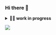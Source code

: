 ### Hi there 👋

<details>
  <summary><b>👨‍💻 work in progress</b></summary>
    <p>
      <img align="right" width="250" src="workinprogress.png" alt="workinprogress" />      
<blockquote>
work in progress, just wait :).
</blockquote>  
----
  </p>
</details>


![](https://github-profile-summary-cards.vercel.app/api/cards/profile-details?username=puheku&theme=github_dark)
